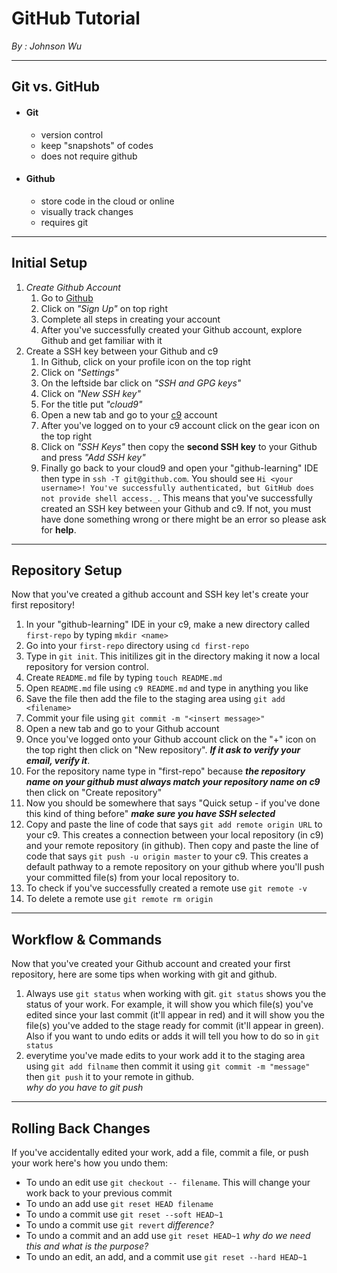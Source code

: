 # GitHub Tutorial

_By : Johnson Wu_

---
## Git vs. GitHub
* #### Git
    * version control
    * keep "snapshots" of codes
    * does not require github
* #### Github
    * store code in the cloud or online
    * visually track changes
    * requires git  

---
## Initial Setup
1. _Create Github Account_
    1. Go to [Github](https://github.com)
    2. Click on _"Sign Up"_ on top right
    3. Complete all steps in creating your account
    4. After you've successfully created your Github account, explore Github and get familiar with it
2. Create a SSH key between your Github and c9
    1. In Github, click on your profile icon on the top right
    2. Click on _"Settings"_
    3. On the leftside bar click on _"SSH and GPG keys"_
    4. Click on _"New SSH key"_
    5. For the title put _"cloud9"_
    6. Open a new tab and go to your [c9](https://c9.io/) account
    7. After you've logged on to your c9 account click on the gear icon on the top right
    8. Click on _"SSH Keys"_ then copy the **second SSH key** to your Github and press _"Add SSH key"_
    9. Finally go back to your cloud9 and open your "github-learning" IDE then type in `ssh -T git@github.com`. You should see `Hi <your username>! You've successfully authenticated, but GitHub does not provide shell access._`. This means that you've successfully created an SSH key between your Github and c9. If not, you must have done something wrong or there might be an error so please ask for **help**.

---
## Repository Setup
Now that you've created a github account and SSH key let's create your first repository!
1. In your "github-learning" IDE in your c9, make a new directory called `first-repo` by typing `mkdir <name>`
2. Go into your `first-repo` directory using `cd first-repo`
3. Type in `git init`. This initilizes git in the directory making it now a local repository for version control.
4. Create `README.md` file by typing `touch README.md`
5. Open `README.md` file using `c9 README.md` and type in anything you like
6. Save the file then add the file to the staging area using `git add <filename>` 
7. Commit your file using `git commit -m "<insert message>"`
8. Open a new tab and go to your Github account 
9. Once you've logged onto your Github account click on the "+" icon on the top right then click on "New repository". _**If it ask to verify your email, verify it**_.
10. For the repository name type in "first-repo" because _**the repository name on your github must always match your repository name on c9**_ then click on "Create repository"
11. Now you should be somewhere that says "Quick setup - if you've done this kind of thing before" _**make sure you have SSH selected**_
12. Copy and paste the line of code that says `git add remote origin URL` to your c9. This creates a connection between your local repository (in c9) and your remote repository (in github). Then copy and paste the line of code that says `git push -u origin master` to your c9. This creates a default pathway to a remote repository on your github where you'll push your committed file(s) from your local repository to.
13. To check if you've successfully created a remote use `git remote -v`
14. To delete a remote use `git remote rm origin`

---
## Workflow & Commands
Now that you've created your Github account and created your first repository, here are some tips when working with git and github.
1. Always use `git status` when working with git. `git status` shows you the status of your work. For example, it will show you which file(s) you've edited since your last commit (it'll appear in red) and it will show you the file(s) you've added to the stage ready for commit (it'll appear in green). Also if you want to undo edits or adds it will tell you how to do so in `git status`
2. everytime you've made edits to your work add it to the staging area using `git add filname` then commit it using `git commit -m "message"` then `git push` it to your remote in github.  
_why do you have to git push_
---
## Rolling Back Changes
If you've accidentally edited your work, add a file, commit a file, or push your work here's how you undo them:
* To undo an edit use `git checkout -- filename`. This will change your work back to your previous commit
* To undo an add use `git reset HEAD filename`
* To undo a commit use `git reset --soft HEAD~1`
* To undo a commit use `git revert` _difference?_
* To undo a commit and an add use `git reset HEAD~1` _why do we need this and what is the purpose?_
* To undo an edit, an add, and a commit use `git reset --hard HEAD~1`

























